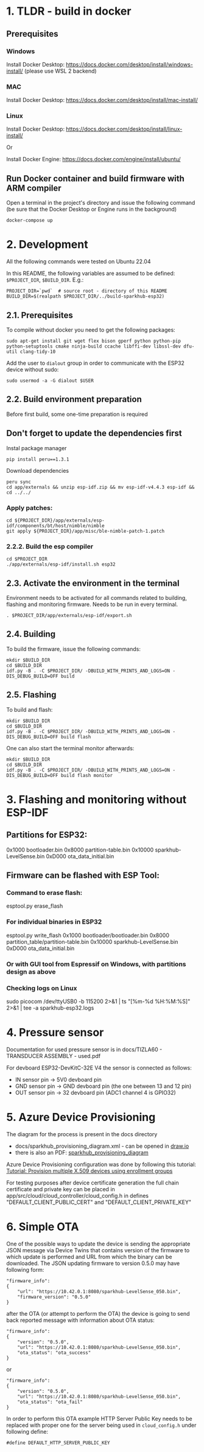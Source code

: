 # 1. TLDR - build in docker

## Prerequisites
### Windows
Install Docker Desktop: https://docs.docker.com/desktop/install/windows-install/ (please use WSL 2 backend)

### MAC
Install Docker Desktop: https://docs.docker.com/desktop/install/mac-install/

### Linux
Install Docker Desktop: https://docs.docker.com/desktop/install/linux-install/

Or 

Install Docker Engine: https://docs.docker.com/engine/install/ubuntu/

## Run Docker container and build firmware with ARM compiler
Open a terminal in the project's directory and issue the following command (be sure that the Docker Desktop or Engine runs in the background)
```
docker-compose up
```


# 2. Development
All the following commands were tested on Ubuntu 22.04

In this README, the following variables are assumed to be defined: `$PROJECT_DIR`, `$BUILD_DIR`.
E.g.: 
```
PROJECT_DIR=`pwd`  # source root - directory of this README
BUILD_DIR=$(realpath $PROJECT_DIR/../build-sparkhub-esp32)
```

## 2.1. Prerequisites
To compile without docker you need to get the following packages:
```
sudo apt-get install git wget flex bison gperf python python-pip python-setuptools cmake ninja-build ccache libffi-dev libssl-dev dfu-util clang-tidy-10
```
Add the user to `dialout` group in order to communicate with the ESP32 device without sudo:
```
sudo usermod -a -G dialout $USER
```

## 2.2. Build environment preparation
Before first build, some one-time preparation is required

## Don't forget to update the dependencies first
Instal package manager
```
pip install peru==1.3.1
```
Download dependencies
```
peru sync
cd app/externals && unzip esp-idf.zip && mv esp-idf-v4.4.3 esp-idf && cd ../../
```

### Apply patches:
```
cd ${PROJECT_DIR}/app/externals/esp-idf/components/bt/host/nimble/nimble
git apply ${PROJECT_DIR}/app/misc/ble-nimble-patch-1.patch
```

### 2.2.2. Build the esp compiler
```
cd $PROJECT_DIR 
./app/externals/esp-idf/install.sh esp32
```

## 2.3. Activate the environment in the terminal
Environment needs to be activated for all commands related to building, flashing and monitoring firmware. 
Needs to be run in every terminal.
```
. $PROJECT_DIR/app/externals/esp-idf/export.sh
```

## 2.4. Building
To build the firmware, issue the following commands:
```
mkdir $BUILD_DIR
cd $BUILD_DIR
idf.py -B . -C $PROJECT_DIR/ -DBUILD_WITH_PRINTS_AND_LOGS=ON -DIS_DEBUG_BUILD=OFF build  
```

## 2.5. Flashing
To build and flash:
```
mkdir $BUILD_DIR
cd $BUILD_DIR
idf.py -B . -C $PROJECT_DIR/ -DBUILD_WITH_PRINTS_AND_LOGS=ON -DIS_DEBUG_BUILD=OFF build flash  
```

One can also start the terminal monitor afterwards:
```
mkdir $BUILD_DIR
cd $BUILD_DIR
idf.py -B . -C $PROJECT_DIR/ -DBUILD_WITH_PRINTS_AND_LOGS=ON -DIS_DEBUG_BUILD=OFF build flash monitor
```

# 3. Flashing and monitoring without ESP-IDF

## Partitions for ESP32:
0x1000  bootloader.bin
0x8000  partition-table.bin
0x10000 sparkhub-LevelSense.bin
0xD000  ota_data_initial.bin

## Firmware can be flashed with ESP Tool:

### Command to erase flash:
esptool.py erase_flash

### For individual binaries in ESP32
esptool.py write_flash 0x1000 bootloader/bootloader.bin 0x8000 partition_table/partition-table.bin 0x10000 sparkhub-LevelSense.bin 0xD000 ota_data_initial.bin

### Or with GUI tool from Espressif on Windows, with partitions design as above

### Checking logs on Linux
sudo picocom /dev/ttyUSB0 -b 115200 2>&1 | ts "[%m-%d %H:%M:%S]" 2>&1 | tee -a sparkhub-esp32.logs

# 4. Pressure sensor

Documentation for used pressure sensor is in docs/TIZLA60 - TRANSDUCER ASSEMBLY - used.pdf

For devboard ESP32-DevKitC-32E V4 the sensor is connected as follows:

- IN sensor pin -> 5V0 devboard pin
- GND sensor pin -> GND devboard pin (the one between 13 and 12 pin)
- OUT sensor pin -> 32 devboard pin (ADC1 channel 4 is GPIO32)

# 5. Azure Device Provisioning

The diagram for the process is present in the docs directory
- docs/sparkhub_provisioning_diagram.xml - can be opened in [draw.io](https://app.diagrams.net/)
- there is also an PDF: [sparkhub_provisioning_diagram](docs/sparkhub_provisioning_diagram.pdf)

Azure Device Provisioning configuration was done by following this tutorial: [Tutorial: Provision multiple X.509 devices using enrollment groups](https://learn.microsoft.com/en-us/azure/iot-dps/tutorial-custom-hsm-enrollment-group-x509?tabs=linux&pivots=programming-language-python)

For testing purposes after device certificate generation the full chain certificate and private key can be placed in app/src/cloud/cloud_controller/cloud_config.h in defines "DEFAULT_CLIENT_PUBLIC_CERT" and "DEFAULT_CLIENT_PRIVATE_KEY"

# 6. Simple OTA

One of the possible ways to update the device is sending the appropriate JSON message via Device Twins that contains version of the firmware to which update is performed and URL from which the binary can be downloaded. The JSON updating firmware to version 0.5.0 may have following form:

```
"firmware_info": 
{
    "url": "https://10.42.0.1:8080/sparkhub-LevelSense_050.bin",
    "firmware_version": "0.5.0"
}
```

after the OTA (or attempt to perform the OTA) the device is going to send back reported message with information about OTA status:

```
"firmware_info": 
{
    "version": "0.5.0",
    "url": "https://10.42.0.1:8080/sparkhub-LevelSense_050.bin",
    "ota_status": "ota_success"
}
```
or

```
"firmware_info": 
{
    "version": "0.5.0",
    "url": "https://10.42.0.1:8080/sparkhub-LevelSense_050.bin",
    "ota_status": "ota_fail"
}
```

In order to perform this OTA example HTTP Server Public Key needs to be replaced with proper one for the server being used in `cloud_config.h` under following define:

```
#define DEFAULT_HTTP_SERVER_PUBLIC_KEY
```